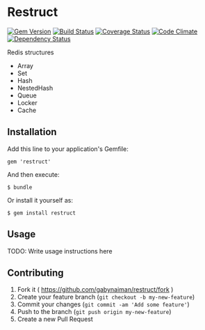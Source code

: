 # Restruct

[![Gem Version](https://badge.fury.io/rb/restruct.svg)](https://rubygems.org/gems/restruct)
[![Build Status](https://travis-ci.org/gabynaiman/restruct.svg?branch=master)](https://travis-ci.org/gabynaiman/restruct)
[![Coverage Status](https://coveralls.io/repos/gabynaiman/restruct/badge.svg?branch=master)](https://coveralls.io/r/gabynaiman/restruct?branch=master)
[![Code Climate](https://codeclimate.com/github/gabynaiman/restruct.svg)](https://codeclimate.com/github/gabynaiman/restruct)
[![Dependency Status](https://gemnasium.com/gabynaiman/restruct.svg)](https://gemnasium.com/gabynaiman/restruct)

Redis structures

- Array
- Set
- Hash
- NestedHash
- Queue
- Locker
- Cache

## Installation

Add this line to your application's Gemfile:

    gem 'restruct'

And then execute:

    $ bundle

Or install it yourself as:

    $ gem install restruct

## Usage

TODO: Write usage instructions here

## Contributing

1. Fork it ( https://github.com/gabynaiman/restruct/fork )
2. Create your feature branch (`git checkout -b my-new-feature`)
3. Commit your changes (`git commit -am 'Add some feature'`)
4. Push to the branch (`git push origin my-new-feature`)
5. Create a new Pull Request
